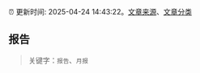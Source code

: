 :alarm_clock: 更新时间: 2025-04-24 14:43:22。[文章来源](/README.md)、[文章分类](/TAGS.md)

## 报告


> 关键字：`报告`、`月报`



